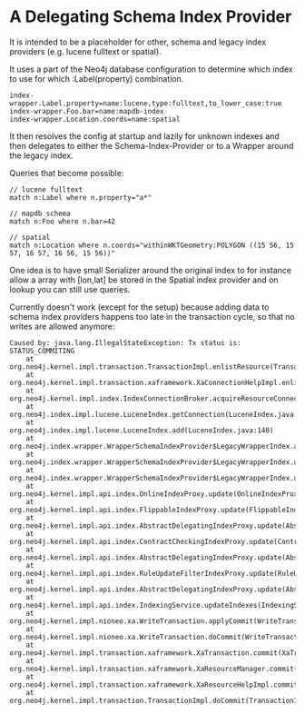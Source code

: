 # A Delegating Schema Index Provider

It is intended to be a placeholder for other, schema and legacy index providers (e.g. lucene fulltext or spatial).

It uses a part of the Neo4j database configuration to determine which index to use for which :Label(property) combination.

````
index-wrapper.Label.property=name:lucene,type:fulltext,to_lower_case:true
index-wrapper.Foo.bar=name:mapdb-index
index-wrapper.Location.coords=name:spatial
````

It then resolves the config at startup and lazily for unknown indexes and then delegates to either the Schema-Index-Provider
or to a Wrapper around the legacy index.

Queries that become possible:

    // lucene fulltext
    match n:Label where n.property="a*"

    // mapdb schema
    match n:Foo where n.bar=42

    // spatial
    match n:Location where n.coords="withinWKTGeometry:POLYGON ((15 56, 15 57, 16 57, 16 56, 15 56))"

One idea is to have small Serializer around the original index to for instance allow a array with [lon,lat] be stored
in the Spatial index provider and on lookup you can still use queries.

Currently doesn't work (except for the setup) because adding data to schema index providers happens too late in the transaction cycle,
so that no writes are allowed anymore:

```
Caused by: java.lang.IllegalStateException: Tx status is: STATUS_COMMITING
	at org.neo4j.kernel.impl.transaction.TransactionImpl.enlistResource(TransactionImpl.java:255)
	at org.neo4j.kernel.impl.transaction.xaframework.XaConnectionHelpImpl.enlistResource(XaConnectionHelpImpl.java:103)
	at org.neo4j.kernel.impl.index.IndexConnectionBroker.acquireResourceConnection(IndexConnectionBroker.java:57)
	at org.neo4j.index.impl.lucene.LuceneIndex.getConnection(LuceneIndex.java:85)
	at org.neo4j.index.impl.lucene.LuceneIndex.add(LuceneIndex.java:140)
	at org.neo4j.index.wrapper.WrapperSchemaIndexProvider$LegacyWrapperIndex.add(WrapperSchemaIndexProvider.java:179)
	at org.neo4j.index.wrapper.WrapperSchemaIndexProvider$LegacyWrapperIndex.update(WrapperSchemaIndexProvider.java:193)
	at org.neo4j.index.wrapper.WrapperSchemaIndexProvider$LegacyWrapperIndex.updateAndCommit(WrapperSchemaIndexProvider.java:210)
	at org.neo4j.kernel.impl.api.index.OnlineIndexProxy.update(OnlineIndexProxy.java:55)
	at org.neo4j.kernel.impl.api.index.FlippableIndexProxy.update(FlippableIndexProxy.java:91)
	at org.neo4j.kernel.impl.api.index.AbstractDelegatingIndexProxy.update(AbstractDelegatingIndexProxy.java:44)
	at org.neo4j.kernel.impl.api.index.ContractCheckingIndexProxy.update(ContractCheckingIndexProxy.java:95)
	at org.neo4j.kernel.impl.api.index.AbstractDelegatingIndexProxy.update(AbstractDelegatingIndexProxy.java:44)
	at org.neo4j.kernel.impl.api.index.RuleUpdateFilterIndexProxy.update(RuleUpdateFilterIndexProxy.java:49)
	at org.neo4j.kernel.impl.api.index.AbstractDelegatingIndexProxy.update(AbstractDelegatingIndexProxy.java:44)
	at org.neo4j.kernel.impl.api.index.IndexingService.updateIndexes(IndexingService.java:279)
	at org.neo4j.kernel.impl.nioneo.xa.WriteTransaction.applyCommit(WriteTransaction.java:620)
	at org.neo4j.kernel.impl.nioneo.xa.WriteTransaction.doCommit(WriteTransaction.java:574)
	at org.neo4j.kernel.impl.transaction.xaframework.XaTransaction.commit(XaTransaction.java:321)
	at org.neo4j.kernel.impl.transaction.xaframework.XaResourceManager.commit(XaResourceManager.java:488)
	at org.neo4j.kernel.impl.transaction.xaframework.XaResourceHelpImpl.commit(XaResourceHelpImpl.java:64)
	at org.neo4j.kernel.impl.transaction.TransactionImpl.doCommit(TransactionImpl.java:567)
````